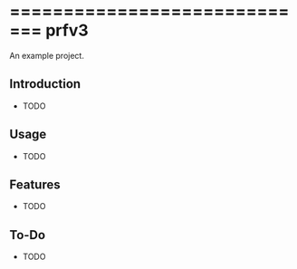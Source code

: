 =============================
prfv3
=============================

An example project.


Introduction
------------

* TODO


Usage
-----

* TODO


Features
--------

* TODO


To-Do
-----

* TODO
